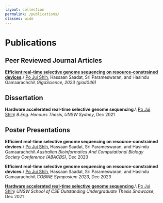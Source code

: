 ```yaml
---
layout: collection
permalink: /publications/
classes: wide
---
```


# Publications

<!-- ================== JOUNRAL =================== -->
## Peer Reviewed Journal Articles

<!-- HARU -->
**[Efficient real-time selective genome sequencing on resource-constrained devices](https://academic.oup.com/gigascience/article/doi/10.1093/gigascience/giad046/7217084?login=false).**\\
<ins>Po Jui Shih</ins>, Hassaan Saadat, Sri Parameswaran, and Hasindu Gamaarachchi\\
*GigaScience, 2023 (giad046)*

<!-- ================== THESIS =================== -->
## Dissertation
**Hardware accelerated real-time selective genome sequencing.**\\
<ins>Po Jui Shih</ins>\\
*B.Eng. Honours Thesis, UNSW Sydney*, Dec 2021

<!-- ================== POSTERS =================== -->
## Poster Presentations
**Efficient real-time selective genome sequencing on resource-constrained devices.**\\
<ins>Po Jui Shih</ins>, Hassaan Saadat, Sri Parameswaran, and Hasindu Gamaarachchi\\
*Australian Bioinformatics And Computational Biology Society Conference (ABACBS)*, Dec 2023

**Efficient real-time selective genome sequencing on resource-constrained devices.**\\
<ins>Po Jui Shih</ins>, Hassaan Saadat, Sri Parameswaran, and Hasindu Gamaarachchi\\
*COBINE Symposium 2023*, Dec 2023

**[Hardware accelerated real-time selective genome sequencing](/assets/files/unsw-thesis-haru-poster.pdf).**\\
<ins>Po Jui Shih</ins>\\
*UNSW School of CSE Outstanding Undergraduate Thesis Showcase*, Dec 2021
